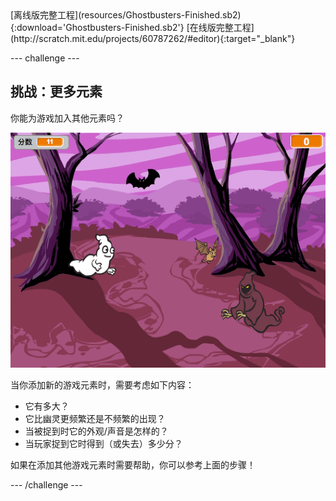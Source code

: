 <div class="p-hero-buttons">
  [离线版完整工程](resources/Ghostbusters-Finished.sb2){:download='Ghostbusters-Finished.sb2'}
  [在线版完整工程](http://scratch.mit.edu/projects/60787262/#editor){:target="_blank"}
</div>

\--- challenge \---

## 挑战：更多元素

你能为游戏加入其他元素吗？

![截屏](images/ghost-final.png)

当你添加新的游戏元素时，需要考虑如下内容：

+ 它有多大？
+ 它比幽灵更频繁还是不频繁的出现？
+ 当被捉到时它的外观/声音是怎样的？
+ 当玩家捉到它时得到（或失去）多少分？

如果在添加其他游戏元素时需要帮助，你可以参考上面的步骤！

\--- /challenge \---